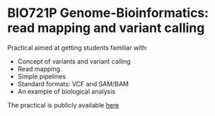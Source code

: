 # BIO721P Genome-Bioinformatics: read mapping and variant calling

Practical aimed at getting students familiar with:
* Concept of variants and variant calling
* Read mapping
* Simple pipelines
* Standard formats: VCF and SAM/BAM
* An example of biological analysis

The practical is publicly available [here](http://wurmlab.github.io/MScGenomicsCourse/2015/mapping_calling/map_call.html)

